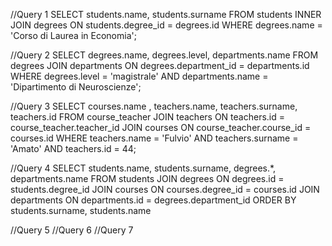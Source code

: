 //Query 1
SELECT students.name, students.surname 
FROM students 
INNER JOIN degrees ON students.degree_id = degrees.id 
WHERE degrees.name = 'Corso di Laurea in Economia'; 

//Query 2
SELECT degrees.name, degrees.level, departments.name
FROM degrees 
JOIN departments ON degrees.department_id = departments.id
WHERE degrees.level = 'magistrale' AND departments.name = 'Dipartimento di Neuroscienze';

//Query 3
SELECT courses.name , teachers.name, teachers.surname, teachers.id
FROM course_teacher
JOIN teachers ON teachers.id = course_teacher.teacher_id 
JOIN courses ON course_teacher.course_id = courses.id
WHERE teachers.name = 'Fulvio'
AND teachers.surname = 'Amato'
AND teachers.id = 44;

//Query 4
SELECT students.name, students.surname, degrees.*, departments.name
FROM students
JOIN degrees ON degrees.id = students.degree_id
JOIN courses ON courses.degree_id = courses.id
JOIN departments ON departments.id = degrees.department_id
ORDER BY students.surname, students.name

//Query 5
//Query 6
//Query 7